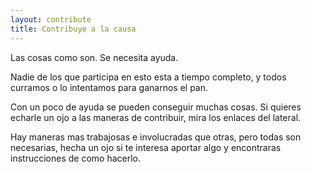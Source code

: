 ```yaml
---
layout: contribute
title: Contribuye a la causa
---
```


Las cosas como son. Se necesita ayuda.

Nadie de los que participa en esto esta a tiempo completo, y todos curramos
o lo intentamos para ganarnos el pan.

Con un poco de ayuda se pueden conseguir muchas cosas. Si quieres echarle un
ojo a las maneras de contribuir, mira los enlaces del lateral.

Hay maneras mas trabajosas e involucradas que otras, pero todas son necesarias,
hecha un ojo si te interesa aportar algo y encontraras instrucciones de como
hacerlo.


